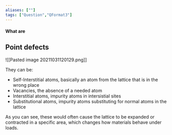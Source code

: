 ```yaml
---
aliases: [""]
tags: ["Question","QFormat3"]
---
```


#### What are
## Point defects
![[Pasted image 20211031120129.png]]

They can be:
- Self-Interstitial atoms, basically an atom from the lattice that is in the wrong place
- Vacancies, the absence of a needed atom
- Interstitial atoms, impurity atoms in intersistial sites
- Substitutional atoms, impurity atoms substituting for normal atoms in the lattice

As you can see, these would often cause the lattice to be expanded or contracted in a specific area, which changes how materials behave under loads.